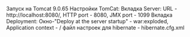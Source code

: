 Запуск на Tomcat 9.0.65 Настройки TomCat: 
Вкладка Server: URL - http://localhost:8080/, HTTP port - 8080, 
JMX port - 1099 Вкладка Deployment: Окно-"Deploy at the server startup" - war:exploded, Application context - / 
файл настроек для hibernate  - hibernate.cfg.xml